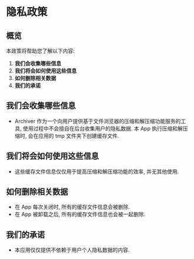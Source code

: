 
# 隐私政策

## 概览

本政策将帮助您了解以下内容:
1. **我们会收集哪些信息**
2. **我们将会如何使用这些信息**
3. **如何删除相关数据**
4. **我们的承诺**

## 我们会收集哪些信息

- Archiver 作为一个向用户提供基于文件浏览器的压缩和解压缩功能服务的工具, 使用过程中不会擅自在后台收集用户的隐私数据. 本 App 执行压缩和解压缩时, 会在应用的 tmp 文件夹下创建缓存文件.

## 我们将会如何使用这些信息

- 这些缓存文件信息仅仅用于提高压缩和解压缩功能的效率, 并无其他使用.

## 如何删除相关数据

- 在 App 每次关闭时, 所有的缓存文件信息会被删除.
- 在 App 被卸载之后, 所有的缓存文件信息也会被一起删除.

## 我们的承诺

- 本应用仅仅提供不依赖于用户个人隐私数据的内容.